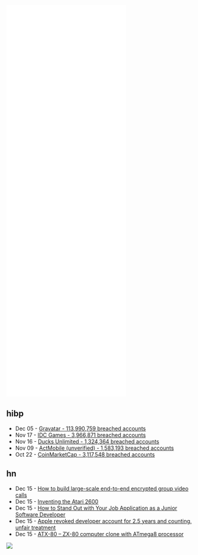 ![Metrics](https://raw.githubusercontent.com/phixion/phixion/master/metrics.svg)

## hibp

<!--
for https://github.com/phixion/phixion/blob/main/.github/workflows/feeds.yml
-->
<!--START_SECTION:haveibeenpwnd-->
- Dec 05 - [Gravatar - 113,990,759 breached accounts](https://haveibeenpwned.com/PwnedWebsites#Gravatar)
- Nov 17 - [IDC Games - 3,966,871 breached accounts](https://haveibeenpwned.com/PwnedWebsites#IDCGames)
- Nov 16 - [Ducks Unlimited - 1,324,364 breached accounts](https://haveibeenpwned.com/PwnedWebsites#DucksUnlimited)
- Nov 09 - [ActMobile (unverified) - 1,583,193 breached accounts](https://haveibeenpwned.com/PwnedWebsites#ActMobile)
- Oct 22 - [CoinMarketCap - 3,117,548 breached accounts](https://haveibeenpwned.com/PwnedWebsites#CoinMarketCap)
<!--END_SECTION:haveibeenpwnd-->

## hn

<!--
for https://github.com/phixion/phixion/blob/main/.github/workflows/feeds.yml
-->
<!--START_SECTION:hn-->
- Dec 15 - [How to build large-scale end-to-end encrypted group video calls](https://signal.org/blog/how-to-build-encrypted-group-calls/)
- Dec 15 - [Inventing the Atari 2600](https://spectrum.ieee.org/atari-2600)
- Dec 15 - [How to Stand Out with Your Job Application as a Junior Software Developer](https://akoskm.com/how-to-stand-out-with-your-job-application)
- Dec 15 - [Apple revoked developer account for 2.5 years and counting, unfair treatment](https://news.ycombinator.com/item?id=29569561)
- Dec 15 - [ATX-80 – ZX-80 computer clone with ATmega8 processor](http://www.breatharian.eu/hw/atx80/index_en.html)
<!--END_SECTION:hn-->

<!--
for https://yhype.me
-->
![](https://hit.yhype.me/github/profile?user_id=13013670)
